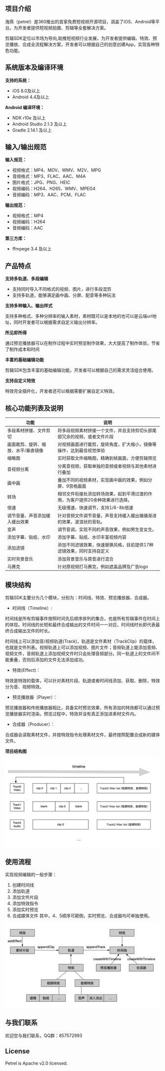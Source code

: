 
## 项目介绍

海燕（petrel）是360推出的首家免费短视频开源项目，涵盖了iOS、Android等平台。为开发者提供短视频拍摄、剪辑等全套解决方案。

剪辑SDK定位以市场为导向,助推短视频行业发展，为开发者提供编辑、特效、预览播放、合成全流程解决方案，开发者可以根据自己的创意创建App，实现各种特色功能。

## 系统版本及编译环境

**支持的系统：**

* iOS 8.0及以上
* Android 4.4及以上

**Android 编译环境：**

* NDK r10e 及以上
* Android Studio 2.1.3 及以上
* Gradle 2.14.1 及以上

## 输入/输出规范

**输入规范：**

* 视频格式：MP4、MOV、WMV、M2V、MPG
* 音频格式：MP3、FLAC、AAC、M4A
* 图片格式：JPG、PNG、HEIC
* 视频编码：H264、H265、WMV、MPEG4
* 音频编码：MP3、AAC、PCM、FLAC

**输出规范：**

* 视频格式：MP4
* 视频编码：H264
* 音频编码：AAC

**第三方库：**

* ffmpege 3.4 及以上

## 产品特点

**支持多轨道、多段编辑**

* 支持同时导入不同格式的视频、图片，进行多段混剪
* 支持多轨道，能够满足画中画、分屏、配音等多种玩法

**支持多种输入、输出样式**

支持多种格式、多种分辨率的输入素材，素材既可以是本地的也可以是云端url地址，同时开发者可以根据需求自定义输出分辨率。

**所见即所得**

通过预览播放器可以在制作过程中实时预览制作效果，大大提高了制作体验，节省了制作成本和时间

**丰富的基础编辑功能**

剪辑SDK包含丰富的基础编辑功能，开发者可以根据自己的需求灵活组合使用。

**支持自定义特效**

特效完全插件化，开发者还可以根据需要扩展自定义特效。

## 核心功能列表及说明


| 功能 | 说明 |
| --- | --- |
| 多段素材拼接、文件剪切 | 将多段视频素材拼接一个文件，并且支持剪切头部尾部冗余的视频，或者文件片段 |
| 画面裁剪、旋转、缩放、水平/垂直镜像 | 对视频画面进行裁剪，旋转角度，扩大缩小，镜像等操作，达到最佳视觉体验 |
| 缩略图 | 实时获取文件缩略图，精确到帧画面，方便剪辑预览 |
| 音视频分离 | 分离音视频，获取单独的音频或者视频与其他素材进行叠加 |
| 画中画 | 叠加不同的视频素材，实现画中画的效果，例如分屏、9宫格画面 |
| 转场 | 相邻文件衔接处添加转场效果，起到平滑过渡的作用，为客户提供20余种效果进行选择。 |
| 倍速 | 无级慢速、快速调节，支持1/8-8b倍速 |
| 调节音量、声音添加缓入缓出效果 | 针对音频文件调节音量，声音支持缓入缓出循循渐进的效果，波浪状的音轨。 |
| 变声 | 调节音调，实现不同的声音效果，例如男生变女生。 |
| 添加字幕、贴纸、水印 | 添加字幕、贴纸、水印丰富视频内容 |
| 添加滤镜 | 添加不同滤镜效果，快速替换风格，目前提供17种滤镜效果，同时支持自定义 |
| 实时背景音乐 | 添加背景音乐与原音进行混合 |
| 马赛克 | 针对原视频打马赛克，例如遮盖品牌及广告logo |


## 模块结构

剪辑SDK主要分为几个模块，分别为：时间线、特效、预览播放器、合成器。

* 时间线（Timeline）:

时间线是所有剪辑事件按照时间先后顺序排列的集合，也是所有剪辑事件在时间上的体现。时间线的长短和最终合成输出的文件时间一一对应，时间线时长即代表最终合成输出文件的时长。

时间线上可以添加音/视频轨道(Track)，轨道是文件素材（TrackClip）的载体，也就是文件列表。视频轨道上可以添加视频、图片文件；音频轨道上能添加音频、视频文件，音频轨道上添加视频文件时只会处理音频部分。同一轨道上的文件间不能重叠，否则后添加的文件无法添加成功。

* 特效(Effect)：

特效是特效的载体，可以针对素材片段、轨道或者时间线添加、获取、删除，特效分为音、视频特效。

* 预览播放器（Player）：

预览播放器和传统播放器相比，具备实时预览效果，所有添加的特效都可以通过预览播放器实时渲染。预览过程中，特效并没有真正添加进素材文件内。

* 合成器（Producer）：

合成器会读取素材文件，并按特效指令处理素材文件，最终按照配置合成新的媒体文件。

**项目结构图**

![](Resource/框架图.png)

## 使用流程

实现视频编辑的一般步骤：
1.	 创建时间线
2. 添加轨道
3. 添加文件片段
4. 添加特效指令
5. 添加实时预览
6. 合成媒体文件
其中，4、5顺序可颠倒，实时预览、合成器均可单独使用。

![](Resource/流程图.png)

## 与我们联系

欢迎您与我们联系，QQ群：857572993

## License
Petrel is Apache v2.0 licensed.

